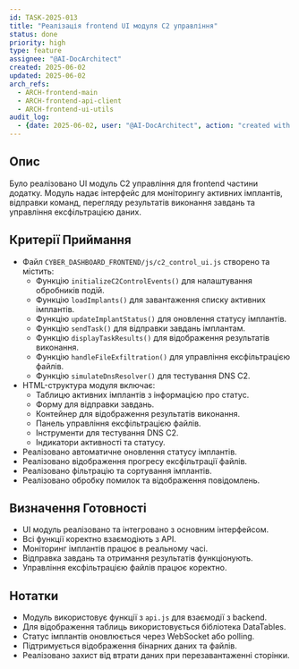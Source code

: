 ```yaml
---
id: TASK-2025-013
title: "Реалізація frontend UI модуля C2 управління"
status: done
priority: high
type: feature
assignee: "@AI-DocArchitect"
created: 2025-06-02
updated: 2025-06-02
arch_refs:
  - ARCH-frontend-main
  - ARCH-frontend-api-client
  - ARCH-frontend-ui-utils
audit_log:
  - {date: 2025-06-02, user: "@AI-DocArchitect", action: "created with status done"}
---
```

## Опис
Було реалізовано UI модуль C2 управління для frontend частини додатку. Модуль надає інтерфейс для моніторингу активних імплантів, відправки команд, перегляду результатів виконання завдань та управління ексфільтрацією даних.

## Критерії Приймання
- Файл `CYBER_DASHBOARD_FRONTEND/js/c2_control_ui.js` створено та містить:
    - Функцію `initializeC2ControlEvents()` для налаштування обробників подій.
    - Функцію `loadImplants()` для завантаження списку активних імплантів.
    - Функцію `updateImplantStatus()` для оновлення статусу імплантів.
    - Функцію `sendTask()` для відправки завдань імплантам.
    - Функцію `displayTaskResults()` для відображення результатів виконання.
    - Функцію `handleFileExfiltration()` для управління ексфільтрацією файлів.
    - Функцію `simulateDnsResolver()` для тестування DNS C2.
- HTML-структура модуля включає:
    - Таблицю активних імплантів з інформацією про статус.
    - Форму для відправки завдань.
    - Контейнер для відображення результатів виконання.
    - Панель управління ексфільтрацією файлів.
    - Інструменти для тестування DNS C2.
    - Індикатори активності та статусу.
- Реалізовано автоматичне оновлення статусу імплантів.
- Реалізовано відображення прогресу ексфільтрації файлів.
- Реалізовано фільтрацію та сортування імплантів.
- Реалізовано обробку помилок та відображення повідомлень.

## Визначення Готовності
- UI модуль реалізовано та інтегровано з основним інтерфейсом.
- Всі функції коректно взаємодіють з API.
- Моніторинг імплантів працює в реальному часі.
- Відправка завдань та отримання результатів функціонують.
- Управління ексфільтрацією файлів працює коректно.

## Нотатки
- Модуль використовує функції з `api.js` для взаємодії з backend.
- Для відображення таблиць використовується бібліотека DataTables.
- Статус імплантів оновлюється через WebSocket або polling.
- Підтримується відображення бінарних даних та файлів.
- Реалізовано захист від втрати даних при перезавантаженні сторінки. 